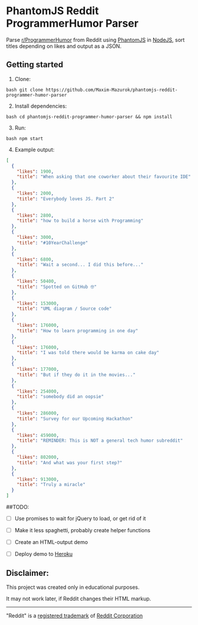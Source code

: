 # PhantomJS Reddit ProgrammerHumor Parser
Parse [r/ProgrammerHumor](https://www.reddit.com/r/ProgrammerHumor/) from Reddit 
using [PhantomJS](https://www.npmjs.com/package/phantom) 
in [NodeJS](https://nodejs.org/),
sort titles depending on likes and output as a JSON.

## Getting started
1. Clone: 
```
bash git clone https://github.com/Maxim-Mazurok/phantomjs-reddit-programmer-humor-parser
```
2. Install dependencies: 
```
bash cd phantomjs-reddit-programmer-humor-parser && npm install
```
3. Run: 
```
bash npm start
```
4. Example output:
```JSON
[
  {
    "likes": 1900,
    "title": "When asking that one coworker about their favourite IDE"
  },
  {
    "likes": 2000,
    "title": "Everybody loves JS. Part 2"
  },
  {
    "likes": 2800,
    "title": "how to build a horse with Programming"
  },
  {
    "likes": 3000,
    "title": "#10YearChallenge"
  },
  {
    "likes": 6800,
    "title": "Wait a second... I did this before..."
  },
  {
    "likes": 50400,
    "title": "Spotted on GitHub 🤓"
  },
  {
    "likes": 153000,
    "title": "UML diagram / Source code"
  },
  {
    "likes": 176000,
    "title": "How to learn programming in one day"
  },
  {
    "likes": 176000,
    "title": "I was told there would be karma on cake day"
  },
  {
    "likes": 177000,
    "title": "But if they do it in the movies..."
  },
  {
    "likes": 254000,
    "title": "somebody did an oopsie"
  },
  {
    "likes": 286000,
    "title": "Survey for our Upcoming Hackathon"
  },
  {
    "likes": 459000,
    "title": "REMINDER: This is NOT a general tech humor subreddit"
  },
  {
    "likes": 802000,
    "title": "And what was your first step?"
  },
  {
    "likes": 913000,
    "title": "Truly a miracle"
  }
]
```

##TODO:
- [ ] Use promises to wait for jQuery to load, or get rid of it
- [ ] Make it less spaghetti, probably create helper functions
- [ ] Create an HTML-output demo
- [ ] Deploy demo to [Heroku](https://heroku.com)


## Disclaimer:
This project was created only in educational purposes.

It may not work later, if Reddit changes their HTML markup.

---
"Reddit" is a [registered trademark](https://trademarks.justia.com/864/21/reddit-86421757.html) 
of [Reddit Corporation](https://www.reddit.com/)
